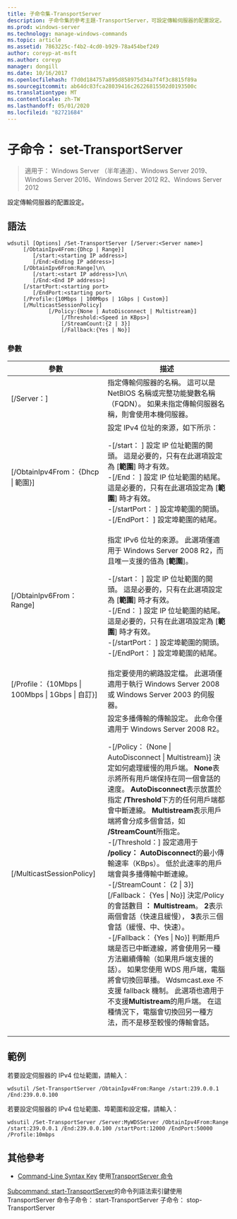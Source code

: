```yaml
---
title: 子命令集-TransportServer
description: 子命令集的參考主題-TransportServer，可設定傳輸伺服器的配置設定。
ms.prod: windows-server
ms.technology: manage-windows-commands
ms.topic: article
ms.assetid: 7863225c-f4b2-4cd0-b929-78a454bef249
author: coreyp-at-msft
ms.author: coreyp
manager: dongill
ms.date: 10/16/2017
ms.openlocfilehash: f7d0d184757a895d858975d34a7f4f3c8815f89a
ms.sourcegitcommit: ab64dc83fca28039416c26226815502d0193500c
ms.translationtype: MT
ms.contentlocale: zh-TW
ms.lasthandoff: 05/01/2020
ms.locfileid: "82721684"
---
```

# <a name="subcommand-set-transportserver"></a>子命令： set-TransportServer

> 適用于： Windows Server （半年通道）、Windows Server 2019、Windows Server 2016、Windows Server 2012 R2、Windows Server 2012

設定傳輸伺服器的配置設定。

## <a name="syntax"></a>語法
```
wdsutil [Options] /Set-TransportServer [/Server:<Server name>]
     [/ObtainIpv4From:{Dhcp | Range}]
        [/start:<starting IP address>]
        [/End:<Ending IP address>]
     [/ObtainIpv6From:Range]\n\
        [/start:<start IP address>]\n\
        [/End:<End IP address>]      
     [/startPort:<starting port>
        [/EndPort:<starting port>
     [/Profile:{10Mbps | 100Mbps | 1Gbps | Custom}]    
     [/MulticastSessionPolicy]
             [/Policy:{None | AutoDisconnect | Multistream}]
                 [/Threshold:<Speed in KBps>]
                 [/StreamCount:{2 | 3}]
                 [/Fallback:{Yes | No}]
```
### <a name="parameters"></a>參數
|參數|描述|
|-------|--------|
|[/Server：<Server name>]|指定傳輸伺服器的名稱。 這可以是 NetBIOS 名稱或完整功能變數名稱（FQDN）。 如果未指定傳輸伺服器名稱，則會使用本機伺服器。|
|[/ObtainIpv4From： {Dhcp &#124; 範圍}]|設定 IPv4 位址的來源，如下所示：<p>-[/start： <IP address>] 設定 IP 位址範圍的開頭。 這是必要的，只有在此選項設定為 [**範圍**] 時才有效。<br />-[/End： <IP address>] 設定 IP 位址範圍的結尾。 這是必要的，只有在此選項設定為 [**範圍**] 時才有效。<br />-[/startPort： <port>] 設定埠範圍的開頭。<br />-[/EndPort： <port>] 設定埠範圍的結尾。|
|[/ObtainIpv6From： Range]|指定 IPv6 位址的來源。 此選項僅適用于 Windows Server 2008 R2，而且唯一支援的值為 [**範圍**]。<p>-[/start： <IP address>] 設定 IP 位址範圍的開頭。 這是必要的，只有在此選項設定為 [**範圍**] 時才有效。<br />-[/End： <IP address>] 設定 IP 位址範圍的結尾。 這是必要的，只有在此選項設定為 [**範圍**] 時才有效。<br />-[/startPort： <port>] 設定埠範圍的開頭。<br />-[/EndPort： <port>] 設定埠範圍的結尾。|
|[/Profile： {10Mbps &#124; 100Mbps &#124; 1Gbps &#124; 自訂}]|指定要使用的網路設定檔。 此選項僅適用于執行 Windows Server 2008 或 Windows Server 2003 的伺服器。|
|[/MulticastSessionPolicy]|設定多播傳輸的傳輸設定。 此命令僅適用于 Windows Server 2008 R2。<p>-[/Policy： {None &#124; AutoDisconnect &#124; Multistream}] 決定如何處理緩慢的用戶端。 **None**表示將所有用戶端保持在同一個會話的速度。 **AutoDisconnect**表示放置於指定 **/Threshold**下方的任何用戶端都會中斷連線。 **Multistream**表示用戶端將會分成多個會話，如 **/StreamCount**所指定。<br />-[/Threshold：<Speed in KBps>] 設定適用于 **/policy： AutoDisconnect**的最小傳輸速率（KBps）。 低於此速率的用戶端會與多播傳輸中斷連線。<br />-[/StreamCount： {2 &#124; 3}] [/Fallback： {Yes &#124; No}] 決定/Policy 的會話數目 **： Multistream**。 **2**表示兩個會話（快速且緩慢）， **3**表示三個會話（緩慢、中、快速）。<br />-[/Fallback： {Yes &#124; No}] 判斷用戶端是否已中斷連線，將會使用另一種方法繼續傳輸（如果用戶端支援的話）。 如果您使用 WDS 用戶端，電腦將會切換回單播。 Wdsmcast.exe 不支援 fallback 機制。 此選項也適用于不支援**Multistream**的用戶端。 在這種情況下，電腦會切換回另一種方法，而不是移至較慢的傳輸會話。|
## <a name="examples"></a>範例
若要設定伺服器的 IPv4 位址範圍，請輸入：
```
wdsutil /Set-TransportServer /ObtainIpv4From:Range /start:239.0.0.1 /End:239.0.0.100
```
若要設定伺服器的 IPv4 位址範圍、埠範圍和設定檔，請輸入：
```
wdsutil /Set-TransportServer /Server:MyWDSServer /ObtainIpv4From:Range /start:239.0.0.1 /End:239.0.0.100 /startPort:12000 /EndPort:50000 /Profile:10mbps
```
## <a name="additional-references"></a>其他參考
- [Command-Line Syntax Key](command-line-syntax-key.md) 
使用[TransportServer 命令](using-the-disable-transportserver-command.md)
 [ ](using-the-enable-transportserver-command.md) 
 
 [ ](using-the-get-transportserver-command.md) [ ](subcommand-stop-transportserver.md) [Subcommand: start-TransportServer](subcommand-start-transportserver.md)的命令列語法索引鍵使用 TransportServer 命令子命令： start-TransportServer 子命令： stop-TransportServer

